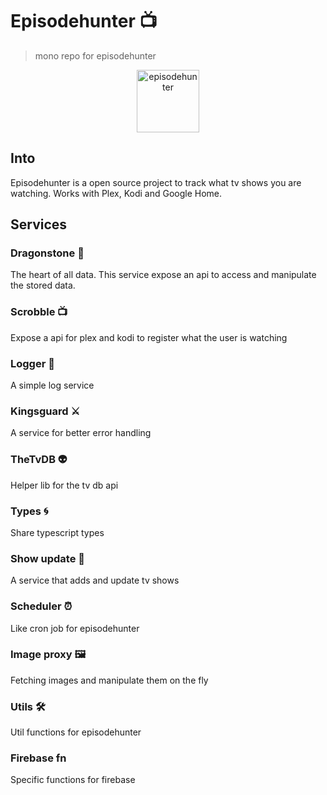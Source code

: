 # Episodehunter 📺

> mono repo for episodehunter

<p align="center">
  <a href="https://episodehunter.tv/">
    <img alt="episodehunter" src="https://avatars2.githubusercontent.com/u/16175008" width="100">
  </a>
</p>

## Into

Episodehunter is a open source project to track what tv shows you are watching. Works with Plex, Kodi and Google Home.

## Services

### Dragonstone 🏯

The heart of all data. This service expose an api to access and manipulate the stored data.

### Scrobble 📺

Expose a api for plex and kodi to register what the user is watching

### Logger 📗

A simple log service

### Kingsguard ⚔️

A service for better error handling

### TheTvDB 👽

Helper lib for the tv db api

### Types 🌀

Share typescript types

### Show update 🔄

A service that adds and update tv shows

### Scheduler ⏰

Like cron job for episodehunter

### Image proxy 🖼

Fetching images and manipulate them on the fly

### Utils 🛠

Util functions for episodehunter

### Firebase fn

Specific functions for firebase
